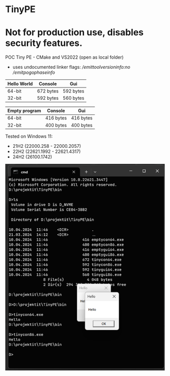 # TinyPE

# **Not for production use, disables security features.**

POC Tiny PE - CMake and VS2022 (open as local folder)
  - uses undocumented linker flags: */emittoolversioninfo:no /emitpogophaseinfo*

| Hello World    | Console    | Gui       |
|----------------|------------|-----------|
| 64-bit         | 672 bytes  | 592 bytes |
| 32-bit         | 592 bytes  | 560 bytes |

| Empty program     | Console    | Gui       |
|-------------------|------------|-----------|
| 64-bit            | 416 bytes  | 416 bytes |
| 32-bit            | 400 bytes  | 400 bytes |



Tested on Windows 11:
  - 21H2 (22000.258 - 22000.2057)
  - 22H2 (22621.1992 - 22621.4317)
  - 24H2 (26100.1742) 

<img width="831" alt="readme_image" src="readmeimage.png">




